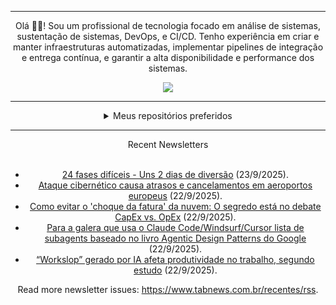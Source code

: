 <div align="center">
<hr>
<p>Olá 👋🏾! Sou um profissional de tecnologia focado em análise de sistemas, sustentação de sistemas, DevOps, e CI/CD. Tenho experiência em criar e manter infraestruturas automatizadas, implementar pipelines de integração e entrega contínua, e garantir a alta disponibilidade e performance dos sistemas.</p>
  <img src="https://media.giphy.com/media/yAGIvCiwPJn5C/giphy.gif">
<hr>
  <details>
  <summary>Meus repositórios preferidos</summary>
  <br />
  Alguns dos meus melhores repositórios:
  <br />
<br />
  <ul><li><a href=https://github.com/commitgeist/aluratube target="_blank" rel="noopener noreferrer">commitgeist/aluratube</a> (<b>0</b> ✨ and <b>0</b> 🍴): Aluratube - Desenvolvido durante a imersão React da Alura no final de 2022</li><li><a href=https://github.com/commitgeist/nlw-ia target="_blank" rel="noopener noreferrer">commitgeist/nlw-ia</a> (<b>0</b> ✨ and <b>0</b> 🍴): Projeto desenvolvido durante a NLW IA - Usando a API da OPENAI</li><li><a href=https://github.com/commitgeist/nlw-journey-ia target="_blank" rel="noopener noreferrer">commitgeist/nlw-journey-ia</a> (<b>0</b> ✨ and <b>0</b> 🍴): NLW IA - Agent de viagens usando python + langchain + GPT</li>
<li>More coming soon :).</li>
</ul>
  </details>
  <hr/>
    <summary>Recent Newsletters</summary>
  <br />
  <ul>
    <li><a href=https://www.tabnews.com.br/RodrigoSchio/24-fases-dificeis-uns-2-dias-de-diversao target="_blank" rel="noopener noreferrer">24 fases difíceis - Uns 2 dias de diversão</a> (23/9/2025).</li><li><a href=https://www.tabnews.com.br/NewsletterOficial/ataque-cibernetico-causa-atrasos-e-cancelamentos-em-aeroportos-europeus target="_blank" rel="noopener noreferrer">Ataque cibernético causa atrasos e cancelamentos em aeroportos europeus</a> (22/9/2025).</li><li><a href=https://www.tabnews.com.br/babisque/como-evitar-o-choque-da-fatura-da-nuvem-o-segredo-esta-no-debate-capex-vs-opex target="_blank" rel="noopener noreferrer">Como evitar o 'choque da fatura' da nuvem: O segredo está no debate CapEx vs. OpEx</a> (22/9/2025).</li><li><a href=https://www.tabnews.com.br/lucianfialho/para-a-galera-que-usa-o-claude-code-windsurf-cursor-lista-de-subagents-baseado-no-livro-agentic-design-patterns-do-google target="_blank" rel="noopener noreferrer">Para a galera que usa o Claude Code/Windsurf/Cursor lista de subagents baseado no livro Agentic Design Patterns do Google</a> (22/9/2025).</li><li><a href=https://www.tabnews.com.br/NewsletterOficial/workslop-gerado-por-ia-afeta-produtividade-no-trabalho-segundo-estudo target="_blank" rel="noopener noreferrer">“Workslop” gerado por IA afeta produtividade no trabalho, segundo estudo</a> (22/9/2025).</li>
  </ul>
<p>Read more newsletter issues: <a href="https://www.tabnews.com.br/recentes/rss">https://www.tabnews.com.br/recentes/rss</a>.</p>
  </details>
